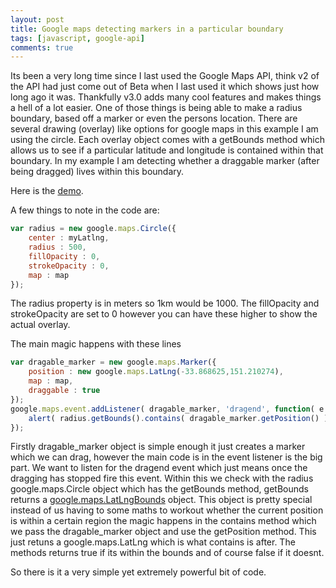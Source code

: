 ```yaml
---
layout: post
title: Google maps detecting markers in a particular boundary
tags: [javascript, google-api]
comments: true
---
```


Its been a very long time since I last used the Google Maps API, think v2 of the API had just come out of Beta when I last used it which shows just how long ago it was. Thankfully v3.0 adds many cool features and makes things a hell of a lot easier. One of those things is being able to make a radius boundary, based off a marker or even the persons location. There are several drawing (overlay) like options for google maps in this example I am using the circle. Each overlay object comes with a getBounds method which allows us to see if a particular latitude and longitude is contained within that boundary. In my example I am detecting whether a draggable marker (after being dragged) lives within this boundary.

Here is the [demo](http://www.paulmcilwaine.com/wp-content/uploads/2011/02/map.html).

A few things to note in the code are:

```javascript
var radius = new google.maps.Circle({
    center : myLatlng,
    radius : 500,
    fillOpacity : 0,
    strokeOpacity : 0,
    map : map
});
```

The radius property is in meters so 1km would be 1000. The fillOpacity and strokeOpacity are set to 0 however you can have these higher to show the actual overlay.

The main magic happens with these lines

```javascript
var dragable_marker = new google.maps.Marker({
    position : new google.maps.LatLng(-33.868625,151.210274),
    map : map,
    draggable : true
});
google.maps.event.addListener( dragable_marker, 'dragend', function( e ) {
    alert( radius.getBounds().contains( dragable_marker.getPosition() ) );
});
```

Firstly dragable_marker object is simple enough it just creates a marker which we can drag, however the main code is in the event listener is the big part. We want to listen for the dragend event which just means once the dragging has stopped fire this event. Within this we check with the radius google.maps.Circle object which has the getBounds method, getBounds returns a [google.maps.LatLngBounds](http://code.google.com/apis/maps/documentation/javascript/reference.html) object. This object is pretty special instead of us having to some maths to workout whether the current position is within a certain region the magic happens in the contains method which we pass the dragable_marker object and use the getPosition method. This just retuns a google.maps.LatLng which is what contains is after. The methods returns true if its within the bounds and of course false if it doesnt.

So there is it a very simple yet extremely powerful bit of code.
